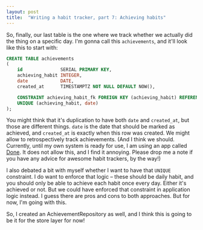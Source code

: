 ```yaml
---
layout: post
title:  "Writing a habit tracker, part 7: Achieving habits"
---
```


So, finally, our last table is the one where we track whether we actually did the thing on a specific day. I'm gonna call this `achievements`, and it'll look like this to start with:

```sql
CREATE TABLE achievements
(
    id              SERIAL PRIMARY KEY,
    achieving_habit INTEGER,
    date            DATE,
    created_at      TIMESTAMPTZ NOT NULL DEFAULT NOW(),

    CONSTRAINT achieving_habit_fk FOREIGN KEY (achieving_habit) REFERENCES habits (id),
    UNIQUE (achieving_habit, date)
);
```

You might think that it's duplication to have both `date` and `created_at`, but those are different things. `date` is the date that should be marked as achieved, and `created_at` is exactly when this row was created. We might allow to retrospectively track achievements. (And I think we should. Currently, until my own system is ready for use, I am using an app called [Done](https://apps.apple.com/us/app/done-a-simple-habit-tracker/id1103961876). It does not allow this, and I find it annoying. Please drop me a note if you have any advice for awesome habit trackers, by the way!)

I also debated a bit with myself whether I want to have that `UNIQUE` constraint. I do want to enforce that logic – these should be daily habit, and you should only be able to achieve each habit once every day. Either it's achieved or not. But we could have enforced that constraint in application logic instead. I guess there are pros and cons to both approaches. But for now, I'm going with this.

So, I created an AchievementRepository as well, and I think this is going to be it for the store layer for now! 